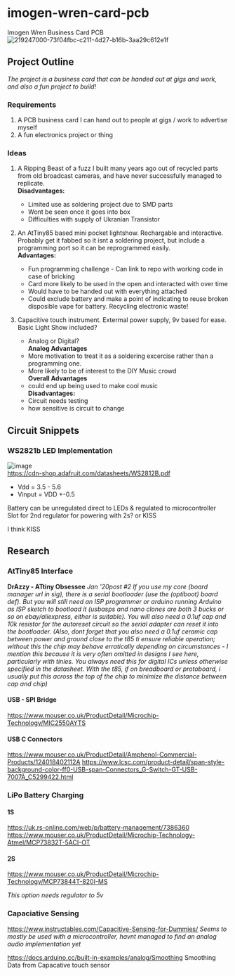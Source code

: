 # imogen-wren-card-pcb
 Imogen Wren Business Card PCB
 ![219247000-73f04fbc-c211-4d27-b16b-3aa29c612e1f](https://user-images.githubusercontent.com/97303986/219356691-89f45db1-a097-4393-ae52-ee139121f84c.png)



## Project Outline

_The project is a business card that can be handed out at gigs and work, and also a fun project to build!_

### Requirements
 1. A PCB business card I can hand out to people at gigs / work to advertise myself
 2. A fun electronics project or thing

### Ideas
 1. A Ripping Beast of a fuzz I built many years ago out of recycled parts from old broadcast cameras, and have never successfully managed to replicate. <br>
    **Disadvantages:**
    - Limited use as soldering project due to SMD parts
    - Wont be seen once it goes into box
    - Difficulties with supply of Ukranian Transistor


 2. An AtTiny85 based mini pocket lightshow. Rechargable and interactive. Probably get it fabbed so it isnt a soldering project, but include a programming port so it can be reprogrammed easily. <br>
     **Advantages:**
    - Fun programming challenge - Can link to repo with working code in case of bricking
    - Card more likely to be used in the open and interacted with over time
    - Would have to be handed out with everything attached
    - Could exclude battery and make a point of indicating to reuse broken disposible vape for battery. Recycling electronic waste! 


 4. Capacitive touch instrument. Extermal power supply, 9v based for ease. Basic Light Show included? 
    - Analog or Digital?  
    **Analog Advantages** <br>
    - More motivation to treat it as a soldering excercise rather than a programming one.
    - More likely to be of interest to the DIY Music crowd <br>
    **Overall Advantages**
    - could end up being used to make cool music <br>
    **Disadvantages:**
    - Circuit needs testing
    - how sensitive is circuit to change <br>
 
 
 ## Circuit Snippets
 
 ### WS2821b LED Implementation
 
 ![image](https://user-images.githubusercontent.com/97303986/219457981-92afcb83-094e-4cd9-8534-0c05b1694e8a.png) <br>
https://cdn-shop.adafruit.com/datasheets/WS2812B.pdf
- Vdd = 3.5 - 5.6 
- Vinput = VDD +-0.5



 Battery can be unregulated direct to LEDs & regulated to microcontroller
Slot for 2nd regulator for powering with 2s? or KISS

I think KISS


## Research

### AtTiny85 Interface
**DrAzzy - ATtiny Obsessee**
_Jan '20post #2_
_If you use my core (board manager url in sig), there is a serial bootloader (use the (optiboot) board def).
But you will still need an ISP programmer or arduino running Arduino as ISP sketch to bootload it (usbasps and nano clones are both 3 bucks or so on ebay/aliexpress, either is suitable).
You will also need a 0.1uf cap and 10k resistor for the autoreset circuit so the serial adapter can reset it into the bootloader. (Also, dont forget that you also need a 0.1uf ceramic cap between power and ground close to the t85 ti ensure reliable operation; without this the chip may behave erratically depending on circumstances - I mention this because it is very often omitted in designs I see here, particularly with tinies. You always need this for digital ICs unless otherwise specified in the datasheet. With the t85, if on breadboard or protoboard, i usually put this across the top of the chip to minimize the distance between cap and chip)_

#### USB - SPI Bridge

https://www.mouser.co.uk/ProductDetail/Microchip-Technology/MIC2550AYTS

#### USB C Connectors
https://www.mouser.co.uk/ProductDetail/Amphenol-Commercial-Products/124018402112A
https://www.lcsc.com/product-detail/span-style-background-color-ff0-USB-span-Connectors_G-Switch-GT-USB-7007A_C5299422.html

### LiPo Battery Charging
#### 1S
https://uk.rs-online.com/web/p/battery-management/7386360
https://www.mouser.co.uk/ProductDetail/Microchip-Technology-Atmel/MCP73832T-5ACI-OT

#### 2S
https://www.mouser.co.uk/ProductDetail/Microchip-Technology/MCP73844T-820I-MS

_This option needs regulator to 5v_



### Capaciative Sensing

https://www.instructables.com/Capacitive-Sensing-for-Dummies/
_Seems to mostly be used with a microcontroller, havnt managed to find an analog audio implementation yet_

https://docs.arduino.cc/built-in-examples/analog/Smoothing Smoothing Data from Capacative touch sensor
